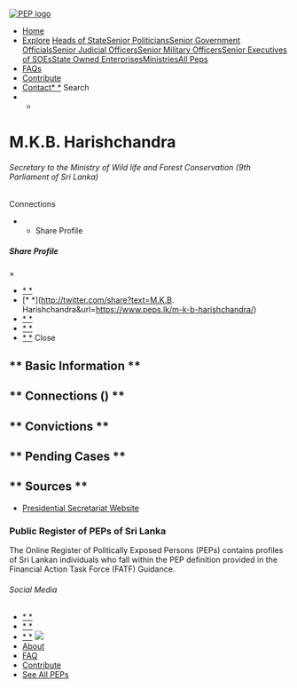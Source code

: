 [![PEP logo](https://www.peps.lk/wp-content/themes/pepold/img/pep-logo.png)](https://www.peps.lk)
*  [Home](https://www.peps.lk/)
*  [Explore](https://www.peps.lk/explore)
[Heads of State](https://www.peps.lk/pep_type/heads-of-state/)[Senior Politicians](https://www.peps.lk/pep_type/senior-politicians)[Senior Government Officials](https://www.peps.lk/pep_type/senior-government-officials)[Senior Judicial Officers](https://www.peps.lk/pep_type/senior-judicial-officers)[Senior Military Officers](https://www.peps.lk/pep_type/senior-military-officers)[Senior Executives of SOEs](https://www.peps.lk/pep_type/senior-executives-of-state-owned-enterprises)[State Owned Enterprises](https://www.peps.lk/soe)[Ministries](https://www.peps.lk/ministries/)[All Peps](https://www.peps.lk/explore)
*  [FAQs](https://www.peps.lk/faq)
*  [Contribute](https://www.peps.lk/contribute)
*  [Contact](https://www.peps.lk/contact)[* *](#collapseSearch)
Search
* *
#  M.K.B. Harishchandra
######  Secretary to the Ministry of Wild life and Forest Conservation (9th Parliament of Sri Lanka)
######
Connections
* * Share Profile
#####  Share Profile
×
*  [* *](https://www.facebook.com/sharer.php?u=https://www.peps.lk/m-k-b-harishchandra/)
*  [* *](http://twitter.com/share?text=M.K.B. Harishchandra&url=https://www.peps.lk/m-k-b-harishchandra/)
*  [* *](https://wa.me/?text=https://www.peps.lk/m-k-b-harishchandra/)
*  [* *](whatsapp://send?text=https://www.peps.lk/m-k-b-harishchandra/)
*  [* *](mailto:?subject=https://www.peps.lk/m-k-b-harishchandra/)
Close
##   ** Basic Information  **
##   ** Connections    ()  **
##   ** Convictions **
##   ** Pending Cases **
##   ** Sources **
*  [Presidential Secretariat Website](https://www.presidentsoffice.gov.lk/index.php/secretaries-to-state-ministries/?lang=en)
###  Public Register of PEPs of Sri Lanka
The Online Register of Politically Exposed Persons (PEPs) contains profiles of Sri Lankan individuals who fall within the PEP definition provided in the Financial Action Task Force (FATF) Guidance.
######  Social Media
*  [* *](https://www.facebook.com/tisrilanka)
*  [* *](https://twitter.com/tisrilanka/)
*  [* *](https://www.instagram.com/transparency_sri_lanka/)
[![](https://www.peps.lk/wp-content/uploads/2019/11/ti_logo_footer.png)](https://www.tisrilanka.org/)
*  [About](https://www.peps.lk/about/)
*  [FAQ](https://www.peps.lk/faq/)
*  [Contribute](https://www.peps.lk/contribute/)
*  [See All PEPs](https://www.peps.lk/explore/)